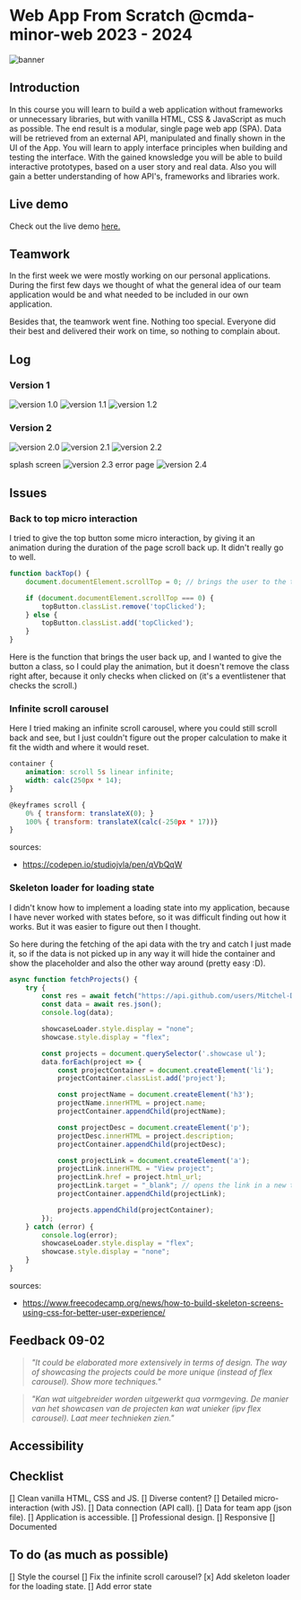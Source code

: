 # Web App From Scratch @cmda-minor-web 2023 - 2024

![banner](./docs/assets/images/banner.png)

## Introduction

In this course you will learn to build a web application without frameworks or unnecessary libraries, but with vanilla HTML, CSS & JavaScript as much as possible. The end result is a modular, single page web app (SPA). Data will be retrieved from an external API, manipulated and finally shown in the UI of the App. You will learn to apply interface principles when building and testing the interface. With the gained knowsledge you will be able to build interactive prototypes, based on a user story and real data. Also you will gain a better understanding of how API's, frameworks and libraries work.

## Live demo

Check out the live demo [here.](https://mitchel-ds.github.io/web-app-from-scratch-2324/)

## Teamwork

In the first week we were mostly working on our personal applications. During the first few days we thought of what the general idea of our team application would be and what needed to be included in our own application.

Besides that, the teamwork went fine. Nothing too special. Everyone did their best and delivered their work on time, so nothing to complain about.

## Log

### Version 1

![version 1.0](./docs/assets/images/version_1.0.png)
![version 1.1](./docs/assets/images/version_1.1.png)
![version 1.2](./docs/assets/images/version_1.2.png)

### Version 2

![version 2.0](./docs/assets/images/version_2.0.png)
![version 2.1](./docs/assets/images/version_2.1.png)
![version 2.2](./docs/assets/images/version_2.2.png)

splash screen
![version 2.3](./docs/assets/images/version_2.3.png)
error page
![version 2.4](./docs/assets/images/version_2.4.png)

## Issues

### Back to top micro interaction

I tried to give the top button some micro interaction, by giving it an animation during the duration of the page scroll back up. It didn't really go to well. 

```js
function backTop() {
    document.documentElement.scrollTop = 0; // brings the user to the top of the page

    if (document.documentElement.scrollTop === 0) {
        topButton.classList.remove('topClicked');
    } else {
        topButton.classList.add('topClicked');
    }
}
```
Here is the function that brings the user back up, and I wanted to give the button a class, so I could play the animation, but it doesn't remove the class right after, because it only checks when clicked on (it's a eventlistener that checks the scroll.)

### Infinite scroll carousel

Here I tried making an infinite scroll carousel, where you could still scroll back and see, but I just couldn't figure out the proper calculation to make it fit the width and where it would reset.

```css
container {
    animation: scroll 5s linear infinite;
	width: calc(250px * 14);
}
```

```js
@keyframes scroll {
	0% { transform: translateX(0); }
	100% { transform: translateX(calc(-250px * 17))}
}
```

sources: 
- https://codepen.io/studiojvla/pen/qVbQqW


### Skeleton loader for loading state

I didn't know how to implement a loading state into my application, because I have never worked with states before, so it was difficult finding out how it works. But it was easier to figure out then I thought.

So here during the fetching of the api data with the try and catch I just made it, so if the data is not picked up in any way it will hide the container and show the placeholder and also the other way around (pretty easy :D).

```js
async function fetchProjects() {
    try {
        const res = await fetch("https://api.github.com/users/Mitchel-DS/repos");
        const data = await res.json();
        console.log(data);

        showcaseLoader.style.display = "none";
        showcase.style.display = "flex";

        const projects = document.querySelector('.showcase ul');
        data.forEach(project => {
            const projectContainer = document.createElement('li');
            projectContainer.classList.add('project');

            const projectName = document.createElement('h3');
            projectName.innerHTML = project.name;
            projectContainer.appendChild(projectName);

            const projectDesc = document.createElement('p');
            projectDesc.innerHTML = project.description;
            projectContainer.appendChild(projectDesc);

            const projectLink = document.createElement('a');
            projectLink.innerHTML = "View project";
            projectLink.href = project.html_url;
            projectLink.target = "_blank"; // opens the link in a new tab
            projectContainer.appendChild(projectLink);

            projects.appendChild(projectContainer);
        });
    } catch (error) {
        console.log(error);
        showcaseLoader.style.display = "flex";
        showcase.style.display = "none";
    }
}
```

sources: 
- https://www.freecodecamp.org/news/how-to-build-skeleton-screens-using-css-for-better-user-experience/

## Feedback 09-02

> *"It could be elaborated more extensively in terms of design. The way of showcasing the projects could be more unique (instead of flex carousel). Show more techniques."*

> *"Kan wat uitgebreider worden uitgewerkt qua vormgeving. De manier van het showcasen van de projecten kan wat unieker (ipv flex carousel). Laat meer technieken zien."*

## Accessibility

## Checklist

[] Clean vanilla HTML, CSS and JS.
[] Diverse content?
[] Detailed micro-interaction (with JS).
[] Data connection (API call).
[] Data for team app (json file).
[] Application is accessible.
[] Professional design.
[] Responsive
[] Documented

## To do (as much as possible)
[] Style the coursel 
[] Fix the infinite scroll carousel?
[x] Add skeleton loader for the loading state.
[] Add error state
